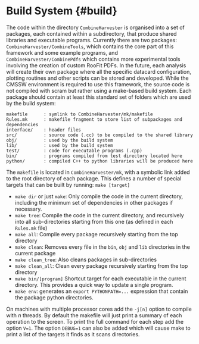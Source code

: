 Build System {#build}
=====================
The code within the directory `CombineHarvester` is organised into a set of packages, each contained within a subdirectory, that produce shared libraries and executable programs. Currently there are two packages: `CombineHarvester/CombineTools`, which contains the core part of this framework and some example programs, and `CombineHarvester/CombinePdfs` which contains more experimental tools involving the creation of custom RooFit PDFs. In the future, each analysis will create their own package where all the specific datacard configuration, plotting routines and other scripts can be stored and developed. While the CMSSW environment is required to use this framework, the source code is not compiled with scram but rather using a make-based build system. Each package should contain at least this standard set of folders which are used by the build system:

    makefile      : symlink to CombineHarvester/mk/makefile
    Rules.mk      : makefile fragment to store list of subpackages and dependencies
    interface/    : header files
    src/          : source code (.cc) to be compiled to the shared library
    obj/          : used by the build system
    lib/          : used by the build system
    test/         : code for executable programs (.cpp)
    bin/          : programs compiled from test directory located here
    python/       : compiled C++ to python libraries will be produced here

 The `makefile` is located in `CombineHarvester/mk`, with a symbolic link added to the root directory of each package. This defines a number of special targets that can be built by running: `make [target]`

  * `make dir` or just `make`: Only compile the code in the current directory, including the minimum set of dependencies in other packages if necessary.
  * `make tree`: Compile the code in the current directory, and recursively into all sub-directories starting from this one (as defined in each `Rules.mk` file)
  * `make all`: Compile every package recursively starting from the top directory
  * `make clean`: Removes every file in the `bin`, `obj` and `lib` directories in the current package
  * `make clean_tree`: Also cleans packages in sub-directories
  * `make clean_all`: Clean every package recursively starting from the top directory
  * `make bin/[program]` Shortcut target for each executable in the current directory. This provides a quick way to update a single program.
  * `make env`: generates an `export PYTHONPATH=...` expression that contain the package python directories.

On machines with multiple processor cores add the `-j[n]` option to compile with *n* threads. By default the makefile will just print a summary of each operation to the screen. To print the full command for each step add the option `V=1`. The option `DEBUG=1` can also be added which will cause make to print a list of the targets it finds as it scans directories.
